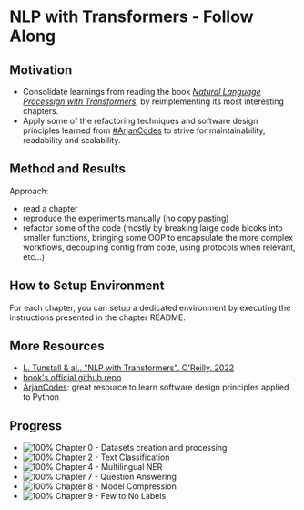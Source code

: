 # NLP with Transformers - Follow Along

## Motivation
* Consolidate learnings from reading the book [*Natural Language Processign with Transformers*](https://learning.oreilly.com/library/view/natural-language-processing/9781098103231/), by reimplementing its most interesting chapters.
* Apply some of the refactoring techniques and software design principles learned from [#ArjanCodes](https://www.arjancodes.com/) to strive for maintainability, readability and scalability.

## Method and Results
Approach:
* read a chapter
* reproduce the experiments manually (no copy pasting)
* refactor some of the code (mostly by breaking large code blcoks into smaller functions, bringing some OOP to encapsulate the more complex workflows, decoupling config from code, using protocols when relevant, etc...)

## How to Setup Environment
For each chapter, you can setup a dedicated environment by executing the instructions presented in the chapter README.

## More Resources
* [L. Tunstall & al., "NLP with Transformers", O'Reilly, 2022](https://learning.oreilly.com/library/view/natural-language-processing/9781098103231/)
* [book's official github repo](https://github.com/nlp-with-transformers)
* [ArjanCodes](https://www.arjancodes.com/): great resource to learn software design principles applied to Python

## Progress
- ![100%](https://progress-bar.dev/100) Chapter 0 - Datasets creation and processing
- ![100%](https://progress-bar.dev/100) Chapter 2 - Text Classification
- ![100%](https://progress-bar.dev/100) Chapter 4 - Multilingual NER
- ![100%](https://progress-bar.dev/100) Chapter 7 - Question Answering
- ![100%](https://progress-bar.dev/100) Chapter 8 - Model Compression
- ![100%](https://progress-bar.dev/100) Chapter 9 - Few to No Labels